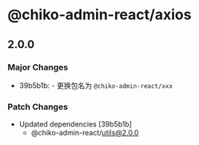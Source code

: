 # @chiko-admin-react/axios

## 2.0.0

### Major Changes

- 39b5b1b: - 更换包名为 `@chiko-admin-react/xxx`

### Patch Changes

- Updated dependencies [39b5b1b]
  - @chiko-admin-react/utils@2.0.0
